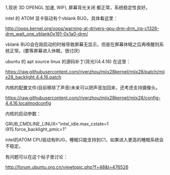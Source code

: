 
1,现状
3D OPENGL 加速, WIFI, 屏幕背光关闭 都正常，系统稳定性良好。

intel 的 ATOM 显卡驱动有个vblank BUG，具体看这里：

http://oops.kernel.org/oops/warning-at-drivers-gpu-drm-drm_irq-c1326-drm_wait_one_vblank0x191-0x1a0-drm/

vblank BUG会在刚启动的时候导致屏幕无显示，但是在屏幕休眠之后再唤醒则系统正常。(要等屏幕进入休眠，很讨厌)

ubuntu 的 apt source linux 的源码补丁(背光)(4.4.16) 在这里：

https://raw.githubusercontent.com/riverzhou/miix28kernel/miix28/patch/miix28_backlight.4.4.16.patch

内核的配置文件(目前移除了声音)未来可以把声音加回来，还考虑支持摄像头。

https://raw.githubusercontent.com/riverzhou/miix28kernel/miix28/config-4.4.16.localmodconfig

内核的启动参数：

GRUB_CMDLINE_LINUX="intel_idle.max_cstate=1 i915.force_backlight_pmic=1"

intel的ATOM CPU驱动有BUG，睡眠只能支持到C1，如果进入更高的睡眠系统会不稳定。

有问题可以在这个帖子里讨论：

http://forum.ubuntu.org.cn/viewtopic.php?f=48&t=476526


